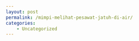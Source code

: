 ```yaml
---
layout: post
permalink: /mimpi-melihat-pesawat-jatuh-di-air/
categories:
    - Uncategorized
---
```



